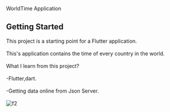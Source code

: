WorldTime Application


## Getting Started
This project is a starting point for a Flutter application.
<br></br>
This's application contains the time of every country in the world.
<br></br>
What I learn from this project?
<br></br>
-Flutter,dart.
<br></br>
-Getting data online from Json Server.
<br></br>
![f2](https://user-images.githubusercontent.com/114807981/204652136-db6f6b7b-4ff6-4af3-8f81-78908c9167d8.png)


